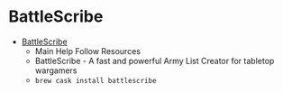 # BattleScribe
- [BattleScribe](https://battlescribe.net/)
  -  Main Help Follow Resources
  - BattleScribe - A fast and powerful Army List Creator for tabletop wargamers
  - `brew cask install battlescribe`
